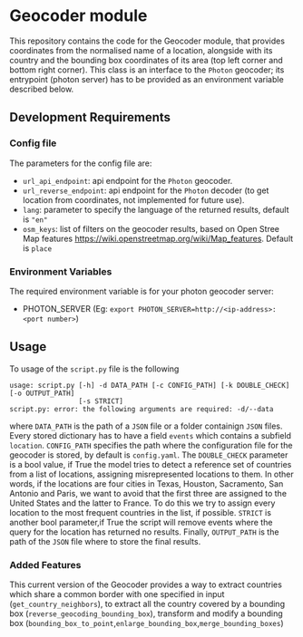 # Geocoder module

This repository contains the code for the Geocoder module, that provides coordinates from the normalised name of a location, alongside with its country and the bounding box coordinates of its area (top left corner and bottom right corner). This class is an interface to the `Photon` geocoder; its entrypoint (photon server) has to be provided as an environment variable described below.

## Development Requirements

### Config file

The parameters for the config file are:

- `url_api_endpoint`: api endpoint for the `Photon` geocoder.
- `url_reverse_endpoint`: api endpoint for the `Photon` decoder (to get location from coordinates, not implemented for future use).
- `lang`: parameter to specify the language of the returned results, default is `"en"`
- `osm_keys`: list of filters on the geocoder results, based on Open Stree Map features https://wiki.openstreetmap.org/wiki/Map_features. Default is `place`

### Environment Variables

The required environment variable is for your photon geocoder server:

- PHOTON_SERVER (Eg: `export PHOTON_SERVER=http://<ip-address>:<port number>`)

## Usage

To usage of the `script.py` file is the following

```
usage: script.py [-h] -d DATA_PATH [-c CONFIG_PATH] [-k DOUBLE_CHECK] [-o OUTPUT_PATH]
                 [-s STRICT]
script.py: error: the following arguments are required: -d/--data

```

where `DATA_PATH` is the path of a `JSON` file or a folder containign `JSON` files. Every stored dictionary has to have a field `events` which contains a subfield `location`. `CONFIG_PATH` specifies the path where the configuration file for the geocoder is stored, by default is `config.yaml`. The `DOUBLE_CHECK` parameter is a bool value, if True the model tries to detect a reference set of countries from a list of locations, assigning misrepresented locations to them.
In other words, if the locations are four cities in Texas, Houston, Sacramento, San Antonio and Paris, we want to avoid that the first three are assigned to the United States and the latter to France. To do this we try to assign every location to the most frequent countries in the list, if possible. `STRICT` is another bool parameter,if True the script will remove events where the query for the location has returned no results. Finally, `OUTPUT_PATH` is the path of the `JSON` file where to store the final results.


### Added Features

This current version of the Geocoder provides a way to extract countries which share a common border with one specified in input (```get_country_neighbors```), to extract all the country covered by a bounding box (```reverse_geocoding_bounding_box```), transform and modify a bounding box (```bounding_box_to_point```,```enlarge_bounding_box```,```merge_bounding_boxes```)

